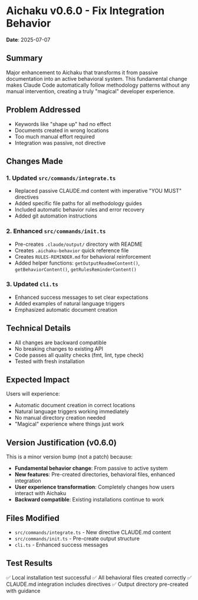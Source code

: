 # Aichaku v0.6.0 - Fix Integration Behavior
**Date**: 2025-07-07

## Summary

Major enhancement to Aichaku that transforms it from passive documentation into an active behavioral system. This fundamental change makes Claude Code automatically follow methodology patterns without any manual intervention, creating a truly "magical" developer experience.

## Problem Addressed

- Keywords like "shape up" had no effect
- Documents created in wrong locations
- Too much manual effort required
- Integration was passive, not directive

## Changes Made

### 1. Updated `src/commands/integrate.ts`
- Replaced passive CLAUDE.md content with imperative "YOU MUST" directives
- Added specific file paths for all methodology guides
- Included automatic behavior rules and error recovery
- Added git automation instructions

### 2. Enhanced `src/commands/init.ts`
- Pre-creates `.claude/output/` directory with README
- Creates `.aichaku-behavior` quick reference file
- Creates `RULES-REMINDER.md` for behavioral reinforcement
- Added helper functions: `getOutputReadmeContent()`, `getBehaviorContent()`, `getRulesReminderContent()`

### 3. Updated `cli.ts`
- Enhanced success messages to set clear expectations
- Added examples of natural language triggers
- Emphasized automatic document creation

## Technical Details

- All changes are backward compatible
- No breaking changes to existing API
- Code passes all quality checks (fmt, lint, type check)
- Tested with fresh installation

## Expected Impact

Users will experience:
- Automatic document creation in correct locations
- Natural language triggers working immediately
- No manual directory creation needed
- "Magical" experience where things just work

## Version Justification (v0.6.0)

This is a minor version bump (not a patch) because:
- **Fundamental behavior change**: From passive to active system
- **New features**: Pre-created directories, behavioral files, enhanced integration
- **User experience transformation**: Completely changes how users interact with Aichaku
- **Backward compatible**: Existing installations continue to work

## Files Modified

- `src/commands/integrate.ts` - New directive CLAUDE.md content
- `src/commands/init.ts` - Pre-create output structure
- `cli.ts` - Enhanced success messages

## Test Results

✅ Local installation test successful
✅ All behavioral files created correctly
✅ CLAUDE.md integration includes directives
✅ Output directory pre-created with guidance